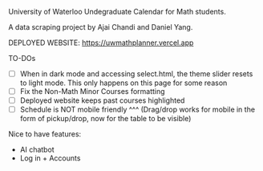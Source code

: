 University of Waterloo Undegraduate Calendar for Math students.

A data scraping project by Ajai Chandi and Daniel Yang.

DEPLOYED WEBSITE: https://uwmathplanner.vercel.app

TO-DOs
- [ ] When in dark mode and accessing select.html, the theme slider resets to light mode. This only happens on this page for some reason
- [ ] Fix the Non-Math Minor Courses formatting 
- [ ] Deployed website keeps past courses highlighted
- [ ] Schedule is NOT mobile friendly 
^^^ (Drag/drop works for mobile in the form of pickup/drop, now for the table to be visible)

Nice to have features:
- AI chatbot
- Log in + Accounts
